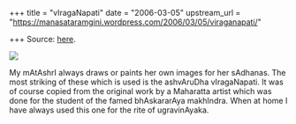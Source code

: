 +++
title = "vIragaNapati"
date = "2006-03-05"
upstream_url = "https://manasataramgini.wordpress.com/2006/03/05/viraganapati/"

+++
Source: [here](https://manasataramgini.wordpress.com/2006/03/05/viraganapati/).



[![](https://i1.wp.com/photos1.blogger.com/blogger/2010/410/320/ganapati3.jpg)](http://photos1.blogger.com/blogger/2010/410/1600/ganapati3.jpg)

My mAtAshrI always draws or paints her own images for her sAdhanas. The
most striking of these which is used is the ashvAruDha vIragaNapati. It
was of course copied from the original work by a Maharatta artist which
was done for the student of the famed bhAskararAya makhIndra. When at
home I have always used this one for the rite of ugravinAyaka.

